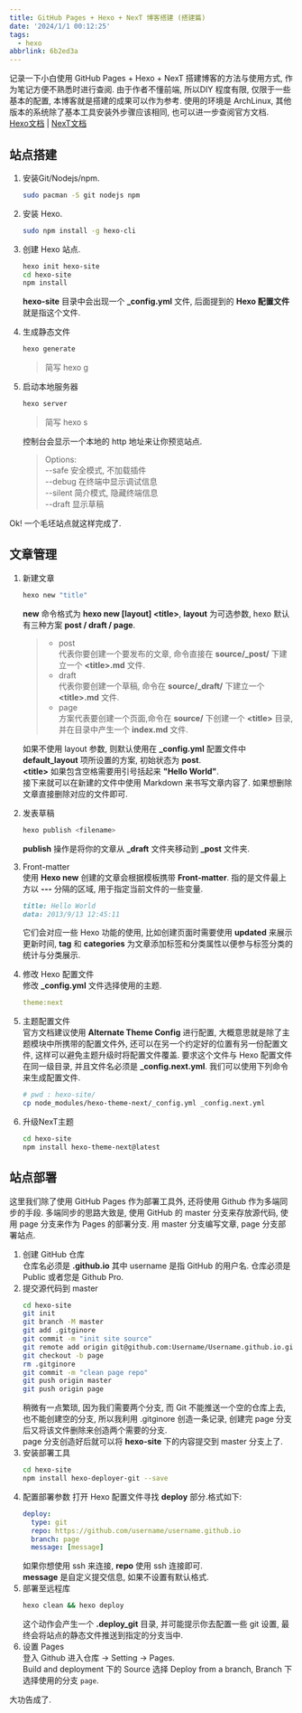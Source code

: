 ```yaml
---
title: GitHub Pages + Hexo + NexT 博客搭建 (搭建篇)
date: '2024/1/1 00:12:25'
tags:
  - hexo
abbrlink: 6b2ed3a
---
```

记录一下小白使用 GitHub Pages + Hexo + NexT 搭建博客的方法与使用方式, 作为笔记方便不熟悉时进行查阅. 由于作者不懂前端, 所以DIY 程度有限, 仅限于一些基本的配置, 本博客就是搭建的成果可以作为参考.    <!--more-->
使用的环境是 ArchLinux, 其他版本的系统除了基本工具安装外步骤应该相同, 也可以进一步查阅官方文档.  
[Hexo文档](https://hexo.io/zh-cn/docs/) | [NexT文档](https://theme-next.js.org/docs/)

## 站点搭建
1. 安装Git/Nodejs/npm.  
    ```sh
    sudo pacman -S git nodejs npm 
    ```
2. 安装 Hexo.  
    ```sh
    sudo npm install -g hexo-cli
    ```
3. 创建 Hexo 站点.  
    ```sh
    hexo init hexo-site
    cd hexo-site
    npm install
    ```
    **hexo-site** 目录中会出现一个 **\_config.yml** 文件, 后面提到的 **Hexo 配置文件** 就是指这个文件.  
4. 生成静态文件
    ```sh
    hexo generate
    ```

    > 简写 hexo g
5. 启动本地服务器
    ```sh
    hexo server 
    ```

    > 简写 hexo s  

    控制台会显示一个本地的 http 地址来让你预览站点.  

    > Options:  
    > --safe 安全模式, 不加载插件  
    > --debug 在终端中显示调试信息  
    > --silent 简介模式, 隐藏终端信息  
    > --draft 显示草稿  

Ok! 一个毛坯站点就这样完成了.  

## 文章管理
1. 新建文章
    ```sh
    hexo new "title"
    ```
    **new** 命令格式为 **hexo new [layout] \<title>**, **layout** 为可选参数, hexo 默认有三种方案 **post / draft / page**.  

    >- post  
    代表你要创建一个要发布的文章, 命令直接在 **source/\_post/** 下建立一个 **\<title>.md** 文件.  
    >- draft  
    代表你要创建一个草稿, 命令在 **source/\_draft/** 下建立一个 **\<title>.md** 文件.
    >- page  
    方案代表要创建一个页面,命令在 **source/** 下创建一个 **\<title>** 目录, 并在目录中产生一个 **index.md** 文件.  

    如果不使用 layout 参数, 则默认使用在 **_config.yml** 配置文件中 **default_layout** 项所设置的方案, 初始状态为 **post**.  
    **\<title>** 如果包含空格需要用引号括起来 **"Hello World"**.  
    接下来就可以在新建的文件中使用 Markdown 来书写文章内容了. 如果想删除文章直接删除对应的文件即可.  
2. 发表草稿
    ```sh
    hexo publish <filename>
    ```
    **publish** 操作是将你的文章从 **\_draft** 文件夹移动到 **\_post** 文件夹.  
3. Front-matter  
    使用 **Hexo new** 创建的文章会根据模板携带 **Front-matter**. 指的是文件最上方以 **---** 分隔的区域, 用于指定当前文件的一些变量.  
    ```markdown 
    title: Hello World
    data: 2013/9/13 12:45:11
    ```
    它们会对应一些 Hexo 功能的使用, 比如创建页面时需要使用 **updated** 来展示更新时间, **tag** 和 **categories** 为文章添加标签和分类属性以便参与标签分类的统计与分类展示.  
2. 修改 Hexo 配置文件  
    修改 **_config.yml** 文件选择使用的主题.  
    ```yml
    theme:next
    ```
3. 主题配置文件  
    官方文档建议使用 **Alternate Theme Config** 进行配置, 大概意思就是除了主题模块中所携带的配置文件外, 还可以在另一个约定好的位置有另一份配置文件, 这样可以避免主题升级时将配置文件覆盖. 要求这个文件与 Hexo 配置文件在同一级目录, 并且文件名必须是 **_config.next.yml**. 我们可以使用下列命令来生成配置文件.  
    ```sh
    # pwd : hexo-site/
    cp node_modules/hexo-theme-next/_config.yml _config.next.yml
    ```
4. 升级NexT主题
    ```sh
    cd hexo-site
    npm install hexo-theme-next@latest
    ```
  
## 站点部署
这里我们除了使用 GitHub Pages 作为部署工具外, 还将使用 Github 作为多端同步的手段. 多端同步的思路大致是, 使用 GitHub 的 master 分支来存放源代码, 使用 page 分支来作为 Pages 的部署分支. 用 master 分支编写文章, page 分支部署站点.   

1. 创建 GitHub 仓库  
    仓库名必须是 **<username>.github.io** 其中 username 是指 GitHub 的用户名. 仓库必须是 Public 或者您是 Github Pro.  
2. 提交源代码到 master  
    ```sh
    cd hexo-site
    git init
    git branch -M master
    git add .gitginore
    git commit -m "init site source"
    git remote add origin git@github.com:Username/Username.github.io.git
    git checkout -b page 
    rm .gitginore
    git commit -m "clean page repo"
    git push origin master
    git push origin page
    ```
    稍微有一点繁琐, 因为我们需要两个分支, 而 Git 不能推送一个空的仓库上去, 也不能创建空的分支, 所以我利用 .gitginore 创造一条记录, 创建完 page 分支后又将该文件删除来创造两个需要的分支.     
    page 分支创造好后就可以将 **hexo-site** 下的内容提交到 master 分支上了.  
3. 安装部署工具
    ```sh
    cd hexo-site
    npm install hexo-deployer-git --save
    ```
4. 配置部署参数
    打开 Hexo 配置文件寻找 **deploy** 部分.格式如下:  
    ```yml
    deploy:
      type: git
      repo: https://github.com/username/username.github.io 
      branch: page
      message: [message]
    ```
    如果你想使用 ssh 来连接, **repo** 使用 ssh 连接即可.  
    **message** 是自定义提交信息, 如果不设置有默认格式.  
5. 部署至远程库
    ```sh
    hexo clean && hexo deploy
    ```
    这个动作会产生一个 **.deploy_git** 目录, 并可能提示你去配置一些 git 设置, 最终会将站点的静态文件推送到指定的分支当中.  
6. 设置 Pages  
    登入 Github 进入仓库 -> Setting -> Pages.  
    Build and deployment 下的 Source 选择 Deploy from a branch, Branch 下选择使用的分支 `page`.  

大功告成了.  
